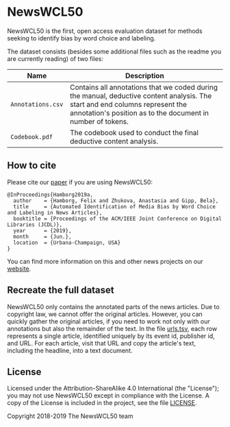 # NewsWCL50
NewsWCL50 is the first, open access evaluation dataset for methods seeking to identify bias by word choice and labeling.

The dataset consists (besides some additional files such as the readme you are currently reading) of two files:

| Name        | Description  | 
| ------------- |-------------|
| `Annotations.csv` | Contains all annotations that we coded during the manual, deductive content analysis. The start and end columns represent the annotation's position as to the document in number of tokens. |
| `Codebook.pdf` | The codebook used to conduct the final deductive content analysis. |

## How to cite
Please cite our [paper](https://www.gipp.com/wp-content/papercite-data/pdf/hamborg2019a.pdf) if you are using NewsWCL50:
```
@InProceedings{Hamborg2019a,
  author    = {Hamborg, Felix and Zhukova, Anastasia and Gipp, Bela},
  title     = {Automated Identification of Media Bias by Word Choice and Labeling in News Articles},
  booktitle = {Proceedings of the ACM/IEEE Joint Conference on Digital Libraries (JCDL)},
  year      = {2019},
  month     = {Jun.},
  location  = {Urbana-Champaign, USA}
}
```

You can find more information on this and other news projects on our [website](https://dke.uni-wuppertal.de/en/projects/media-bias-analysis.html).

## Recreate the full dataset
NewsWCL50 only contains the annotated parts of the news articles. Due to copyright law, we cannot offer the original articles. However, you can quickly gather the original articles, if you need to work not only with our annotations but also the remainder of the text. In the file [urls.tsv](urls.tsv), each row represents a single article, identified uniquely by its event id, publisher id, and URL. For each article, visit that URL and copy the article's text, including the headline, into a text document. 

## License
Licensed under the Attribution-ShareAlike 4.0 International (the "License"); you may not use NewsWCL50 except in compliance with the License. A copy of the License is included in the project, see the file [LICENSE](LICENSE).

Copyright 2018-2019 The NewsWCL50 team
